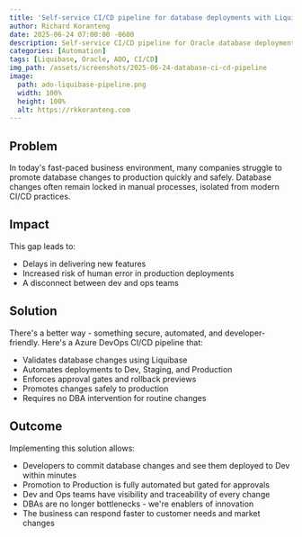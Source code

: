 ```yaml
---
title: 'Self-service CI/CD pipeline for database deployments with Liquibase & Azure DevOps'
author: Richard Koranteng
date: 2025-06-24 07:00:00 -0600
description: Self-service CI/CD pipeline for Oracle database deployments with Liquibase & Azure DevOps
categories: [Automation]
tags: [Liquibase, Oracle, ADO, CI/CD]
img_path: /assets/screenshots/2025-06-24-database-ci-cd-pipeline
image:
  path: ado-liquibase-pipeline.png
  width: 100%
  height: 100%
  alt: https://rkkoranteng.com
---
```


## Problem
In today's fast-paced business environment, many companies struggle to promote database changes to production quickly and safely. Database changes often remain locked in manual processes, isolated from modern CI/CD practices.

## Impact
This gap leads to:

- Delays in delivering new features
- Increased risk of human error in production deployments
- A disconnect between dev and ops teams

## Solution
There's a better way - something secure, automated, and developer-friendly. Here's a Azure DevOps CI/CD pipeline that:

- Validates database changes using Liquibase
- Automates deployments to Dev, Staging, and Production
- Enforces approval gates and rollback previews
- Promotes changes safely to production
- Requires no DBA intervention for routine changes

## Outcome
Implementing this solution allows:

- Developers to commit database changes and see them deployed to Dev within minutes
- Promotion to Production is fully automated but gated for approvals
- Dev and Ops teams have visibility and traceability of every change
- DBAs are no longer bottlenecks - we're enablers of innovation
- The business can respond faster to customer needs and market changes